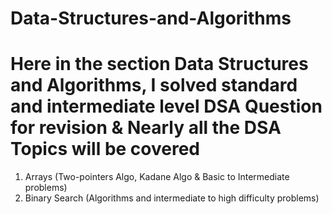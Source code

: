 # Data-Structures-and-Algorithms
# Here in the section Data Structures and Algorithms, I solved standard and intermediate level DSA Question for revision & Nearly all the DSA Topics will be covered 

1. Arrays (Two-pointers Algo, Kadane Algo & Basic to Intermediate problems)
2. Binary Search (Algorithms and intermediate to high difficulty problems)

